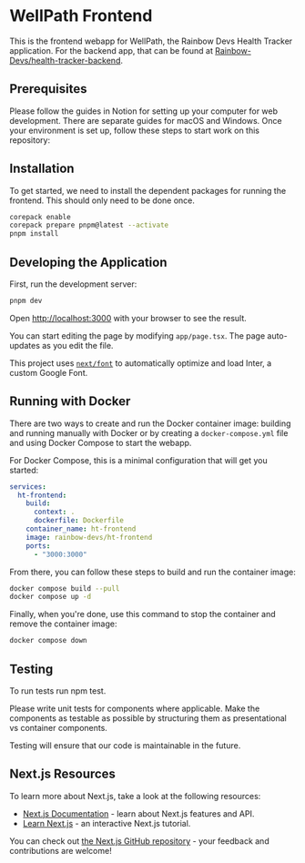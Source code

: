 # WellPath Frontend

This is the frontend webapp for WellPath, the Rainbow Devs Health Tracker
application. For the backend app, that can be found at
[Rainbow-Devs/health-tracker-backend](https://github.com/Rainbow-Devs/health-tracker-backend).

## Prerequisites

Please follow the guides in Notion for setting up your computer for web
development. There are separate guides for macOS and Windows. Once your
environment is set up, follow these steps to start work on this repository:

## Installation

To get started, we need to install the dependent packages for running the
frontend. This should only need to be done once.

```bash
corepack enable
corepack prepare pnpm@latest --activate
pnpm install
```

## Developing the Application

First, run the development server:

```bash
pnpm dev
```

Open [http://localhost:3000](http://localhost:3000) with your browser to see the
result.

You can start editing the page by modifying `app/page.tsx`. The page
auto-updates as you edit the file.

This project uses
[`next/font`](https://nextjs.org/docs/basic-features/font-optimization) to
automatically optimize and load Inter, a custom Google Font.

## Running with Docker

There are two ways to create and run the Docker container image: building and
running manually with Docker or by creating a `docker-compose.yml` file and
using Docker Compose to start the webapp.

For Docker Compose, this is a minimal configuration that will get you started:

```yaml
services:
  ht-frontend:
    build:
      context: .
      dockerfile: Dockerfile
    container_name: ht-frontend
    image: rainbow-devs/ht-frontend
    ports:
      - "3000:3000"
```

From there, you can follow these steps to build and run the container image:

```bash
docker compose build --pull
docker compose up -d
```

Finally, when you're done, use this command to stop the container and remove the
container image:

```bash
docker compose down
```

## Testing

To run tests run npm test.

Please write unit tests for components where applicable. Make the components as testable as possible by structuring them as presentational vs container components.

Testing will ensure that our code is maintainable in the future.

## Next.js Resources

To learn more about Next.js, take a look at the following resources:

- [Next.js Documentation](https://nextjs.org/docs) - learn about Next.js
  features and API.
- [Learn Next.js](https://nextjs.org/learn) - an interactive Next.js tutorial.

You can check out
[the Next.js GitHub repository](https://github.com/vercel/next.js/) - your
feedback and contributions are welcome!
